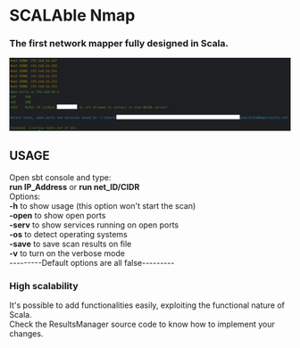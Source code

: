 <h1>SCALAble Nmap</h1>
<h3>The first network mapper fully designed in Scala.</h3>

<img src="screenshot.png" alt="screenshot.png"/>

<h2>USAGE</h2>
<p>Open sbt console and type:
<br><strong>run IP_Address</strong> or <strong>run net_ID/CIDR</strong>
<br>
Options:
    <br><strong>-h</strong> to show usage (this option won't start the scan)
    <br><strong>-open</strong> to show open ports
    <br><strong>-serv</strong> to show services running on open ports
    <br><strong>-os</strong> to detect operating systems
    <br><strong>-save</strong> to save scan results on file
    <br><strong>-v</strong> to turn on the verbose mode
    <br>---------Default options are all false---------
</p>

<h3>High scalability</h3>
<p>It's possible to add functionalities easily, exploiting the functional nature of Scala.
<br>Check the ResultsManager source code to know how to implement your changes.</p>